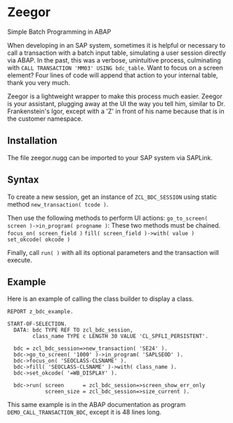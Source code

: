Zeegor
======

Simple Batch Programming in ABAP

When developing in an SAP system, sometimes it is helpful or necessary to call a transaction with a batch input table, simulating a user session directly via ABAP.  In the past, this was a verbose, unintuitive process, culminating with `CALL TRANSACTION 'MM03' USING bdc_table`. Want to focus on a screen element? Four lines of code will append that action to your internal table, thank you very much.

Zeegor is a lightweight wrapper to make this process much easier.  Zeegor is your assistant, plugging away at the UI the way you tell him, similar to Dr. Frankenstein's Igor, except with a 'Z' in front of his name because that is in the customer namespace.

Installation
------------
The file zeegor.nugg can be imported to your SAP system via SAPLink.

Syntax
------
To create a new session, get an instance of `ZCL_BDC_SESSION` using static method `new_transaction( tcode )`.

Then use the following methods to perform UI actions:
`go_to_screen( screen )->in_program( progname )`: These two methods must be chained.
`focus_on( screen_field )`
`fill( screen_field )->with( value )`
`set_okcode( okcode )`

Finally, call `run( )` with all its optional parameters and the transaction will execute.

Example
-------
Here is an example of calling the class builder to display a class.

    REPORT z_bdc_example.
    
    START-OF-SELECTION.
      DATA: bdc TYPE REF TO zcl_bdc_session,
            class_name TYPE c LENGTH 30 VALUE 'CL_SPFLI_PERSISTENT'.
            
      bdc = zcl_bdc_session=>new_transaction( 'SE24' ).
      bdc->go_to_screen( '1000' )->in_program( 'SAPLSEOD' ).
      bdc->focus_on( 'SEOCLASS-CLSNAME' ).
      bdc->fill( 'SEOCLASS-CLSNAME' )->with( class_name ).
      bdc->set_okcode( '=WB_DISPLAY' ).

      bdc->run( screen      = zcl_bdc_session=>screen_show_err_only
                screen_size = zcl_bdc_session=>size_current ).
                  
This same example is in the ABAP documentation as program `DEMO_CALL_TRANSACTION_BDC`, except it is 48 lines long.
